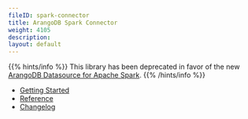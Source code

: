 ```yaml
---
fileID: spark-connector
title: ArangoDB Spark Connector
weight: 4105
description: 
layout: default
---
```

{{% hints/info %}}
This library has been deprecated in favor of the new [ArangoDB Datasource for Apache Spark](../spark-connector-new).
{{% /hints/info %}}

- [Getting Started](spark-connector-getting-started)
- [Reference](reference/)
- [Changelog](https://github.com/arangodb/arangodb-spark-connector/blob/master/ChangeLog.md#readme)
